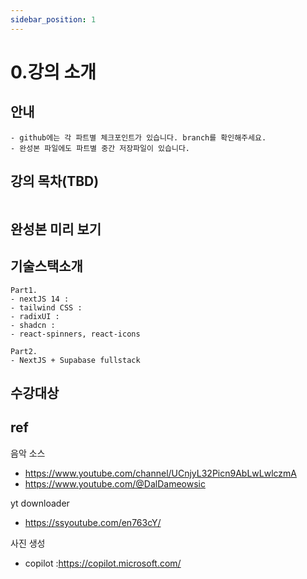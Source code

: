 ```yaml
---
sidebar_position: 1
---
```


# 0.강의 소개


## 안내

```
- github에는 각 파트별 체크포인트가 있습니다. branch를 확인해주세요.  
- 완성본 파일에도 파트별 중간 저장파일이 있습니다.
```

## 강의 목차(TBD)

```
```

## 완성본 미리 보기

## 기술스택소개

```
Part1.
- nextJS 14 : 
- tailwind CSS :
- radixUI : 
- shadcn : 
- react-spinners, react-icons

Part2.  
- NextJS + Supabase fullstack

```

## 수강대상


## ref

음악 소스 
- https://www.youtube.com/channel/UCnjyL32Picn9AbLwLwlczmA  
- https://www.youtube.com/@DalDameowsic  

yt downloader  
- https://ssyoutube.com/en763cY/  

사진 생성   
- copilot :https://copilot.microsoft.com/  
